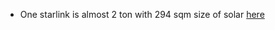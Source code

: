 - One starlink is almost 2 ton with 294 sqm size of solar [here](https://forum.nasaspaceflight.com/index.php?topic=58374.80)
